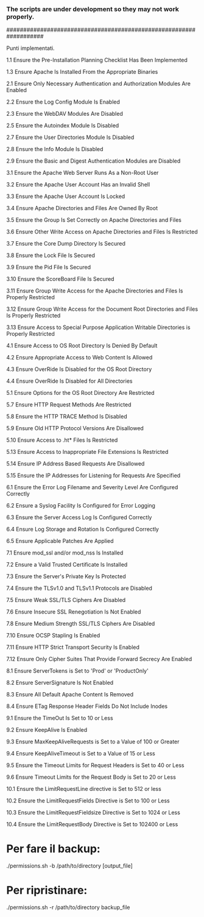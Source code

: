 ### The scripts are under development so they may not work properly.
###################################################################



Punti implementati.

1.1	Ensure the Pre-Installation Planning Checklist Has Been Implemented

1.3	Ensure Apache Is Installed From the Appropriate Binaries

2.1	Ensure Only Necessary Authentication and Authorization Modules Are Enabled

2.2	Ensure the Log Config Module Is Enabled

2.3	Ensure the WebDAV Modules Are Disabled

2.5	Ensure the Autoindex Module Is Disabled

2.7	Ensure the User Directories Module Is Disabled

2.8	Ensure the Info Module Is Disabled

2.9	Ensure the Basic and Digest Authentication Modules are Disabled

3.1	Ensure the Apache Web Server Runs As a Non-Root User

3.2	Ensure the Apache User Account Has an Invalid Shell

3.3	Ensure the Apache User Account Is Locked

3.4	Ensure Apache Directories and Files Are Owned By Root

3.5	Ensure the Group Is Set Correctly on Apache Directories and Files

3.6	Ensure Other Write Access on Apache Directories and Files Is Restricted

3.7	Ensure the Core Dump Directory Is Secured

3.8	Ensure the Lock File Is Secured

3.9	Ensure the Pid File Is Secured

3.10	Ensure the ScoreBoard File Is Secured

3.11	Ensure Group Write Access for the Apache Directories and Files Is Properly Restricted

3.12	Ensure Group Write Access for the Document Root Directories and Files Is Properly Restricted

3.13	Ensure Access to Special Purpose Application Writable Directories is Properly Restricted

4.1	Ensure Access to OS Root Directory Is Denied By Default

4.2	Ensure Appropriate Access to Web Content Is Allowed

4.3	Ensure OverRide Is Disabled for the OS Root Directory

4.4	Ensure OverRide Is Disabled for All Directories

5.1	Ensure Options for the OS Root Directory Are Restricted

5.7	Ensure HTTP Request Methods Are Restricted

5.8	Ensure the HTTP TRACE Method Is Disabled

5.9	Ensure Old HTTP Protocol Versions Are Disallowed

5.10	Ensure Access to .ht* Files Is Restricted

5.13	Ensure Access to Inappropriate File Extensions Is Restricted

5.14	Ensure IP Address Based Requests Are Disallowed

5.15	Ensure the IP Addresses for Listening for Requests Are Specified

6.1	Ensure the Error Log Filename and Severity Level Are Configured Correctly

6.2	Ensure a Syslog Facility Is Configured for Error Logging

6.3	Ensure the Server Access Log Is Configured Correctly

6.4	Ensure Log Storage and Rotation Is Configured Correctly

6.5	Ensure Applicable Patches Are Applied

7.1	Ensure mod_ssl and/or mod_nss Is Installed

7.2	Ensure a Valid Trusted Certificate Is Installed

7.3	Ensure the Server's Private Key Is Protected

7.4	Ensure the TLSv1.0 and TLSv1.1 Protocols are Disabled

7.5	Ensure Weak SSL/TLS Ciphers Are Disabled

7.6	Ensure Insecure SSL Renegotiation Is Not Enabled

7.8	Ensure Medium Strength SSL/TLS Ciphers Are Disabled

7.10	Ensure OCSP Stapling Is Enabled

7.11	Ensure HTTP Strict Transport Security Is Enabled

7.12	Ensure Only Cipher Suites That Provide Forward Secrecy Are Enabled

8.1	Ensure ServerTokens is Set to 'Prod' or 'ProductOnly'

8.2	Ensure ServerSignature Is Not Enabled

8.3	Ensure All Default Apache Content Is Removed

8.4	Ensure ETag Response Header Fields Do Not Include Inodes

9.1	Ensure the TimeOut Is Set to 10 or Less

9.2	Ensure KeepAlive Is Enabled

9.3	Ensure MaxKeepAliveRequests is Set to a Value of 100 or Greater

9.4	Ensure KeepAliveTimeout is Set to a Value of 15 or Less

9.5	Ensure the Timeout Limits for Request Headers is Set to 40 or Less

9.6	Ensure Timeout Limits for the Request Body is Set to 20 or Less

10.1	Ensure the LimitRequestLine directive is Set to 512 or less

10.2	Ensure the LimitRequestFields Directive is Set to 100 or Less

10.3	Ensure the LimitRequestFieldsize Directive is Set to 1024 or Less

10.4	Ensure the LimitRequestBody Directive is Set to 102400 or Less

# Per fare il backup:
./permissions.sh -b /path/to/directory [output_file]

# Per ripristinare:
./permissions.sh -r /path/to/directory backup_file
